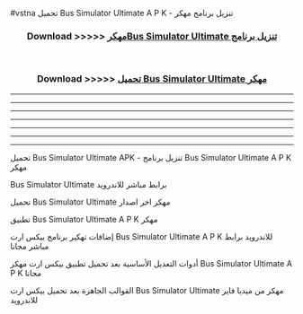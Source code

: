 #vstna تحميل Bus Simulator Ultimate A P K - تنزيل برنامج مهكر



<div align="center">
<h3>Download >>>>> <a href="https://runaway1.web.app/?sq=Bus Simulator Ultimate">مهكرBus Simulator Ultimate تنزيل برنامج</a></h3><br>

<h3>Download >>>>> <a href="https://runaway1.web.app/?sq=Bus Simulator Ultimate">تحميل Bus Simulator Ultimate مهكر</a></h3>
</div>


----------------------------------------------------------

----------------------------------------------------------

----------------------------------------------------------

----------------------------------------------------------

----------------------------------------------------------

----------------------------------------------------------

----------------------------------------------------------

تحميل Bus Simulator Ultimate APK - تنزيل برنامج Bus Simulator Ultimate A P K مهكر

Bus Simulator Ultimate برابط مباشر للاندرويد

تحميل Bus Simulator Ultimate مهكر اخر اصدار

تطبيق Bus Simulator Ultimate A P K مهكر

إضافات تهكير برنامج بيكس ارت Bus Simulator Ultimate A P K للاندرويد برابط مباشر مجانا

أدوات التعديل الأساسية بعد تحميل تطبيق بيكس ارت مهكر Bus Simulator Ultimate A P K مجانا

القوالب الجاهزة بعد تحميل بيكس ارت Bus Simulator Ultimate مهكر من ميديا فاير للاندرويد


